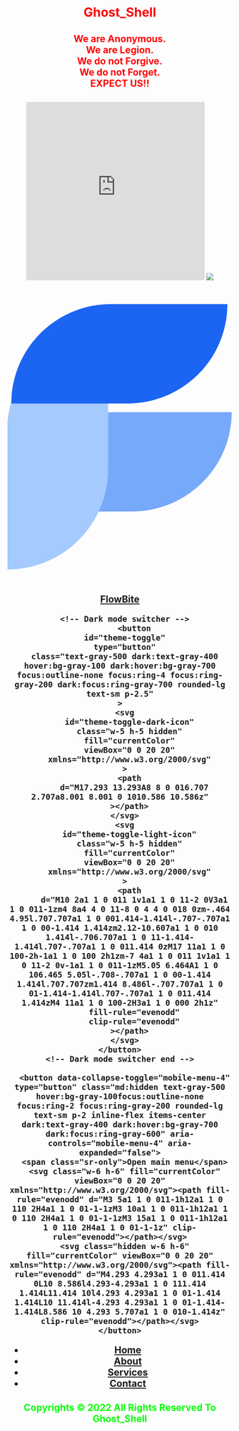 <html>
    <center>
    <h1 style="color:red">Ghost_Shell</h1>
    <h2 style="color:red">
    We are Anonymous.<br>
    We are Legion.<br>
    We do not Forgive.<br>
    We do not Forget.<br>EXPECT US!!
    <h2>
 <iframe src="https://player.vimeo.com/video/674516056?h=17744aefa5" width="400" height="400" frameborder="0" allow="autoplay; fullscreen; picture-in-picture" allowfullscreen></iframe>
    <img src="https://i.ibb.co/SmLz9Fr/GHOOST.png">
<body>
<nav class="bg-white border-gray-200 px- bg-white border-gray-200 px-2 sm:px-4 py-2.5 rounded dark:bg-gray-800">
  <div class="container mx-auto flex flex-wrap items-center justify-between">
  <a href="#" class="flex">
    <svg class="h-10 mr-3" viewBox="0 0 52 72" fill="none" xmlns="http://www.w3.org/2000/svg"><path d="M1.87695 53H28.7791C41.5357 53 51.877 42.7025 51.877 30H24.9748C12.2182 30 1.87695 40.2975 1.87695 53Z" fill="#76A9FA"></path><path d="M0.000409561 32.1646L0.000409561 66.4111C12.8618 66.4111 23.2881 55.9849 23.2881 43.1235L23.2881 8.87689C10.9966 8.98066 1.39567 19.5573 0.000409561 32.1646Z" fill="#A4CAFE"></path><path d="M50.877 5H23.9748C11.2182 5 0.876953 15.2975 0.876953 28H27.7791C40.5357 28 50.877 17.7025 50.877 5Z" fill="#1C64F2"></path></svg>
      <span class="self-center text-lg font-semibold whitespace-nowrap dark:text-white">FlowBite</span>
  </a>
  <div class="flex md:order-2">
      
      <!-- Dark mode switcher -->
          <button
      id="theme-toggle"
      type="button"
      class="text-gray-500 dark:text-gray-400 hover:bg-gray-100 dark:hover:bg-gray-700 focus:outline-none focus:ring-4 focus:ring-gray-200 dark:focus:ring-gray-700 rounded-lg text-sm p-2.5"
    >
      <svg
        id="theme-toggle-dark-icon"
        class="w-5 h-5 hidden"
        fill="currentColor"
        viewBox="0 0 20 20"
        xmlns="http://www.w3.org/2000/svg"
      >
        <path
          d="M17.293 13.293A8 8 0 016.707 2.707a8.001 8.001 0 1010.586 10.586z"
        ></path>
      </svg>
      <svg
        id="theme-toggle-light-icon"
        class="w-5 h-5 hidden"
        fill="currentColor"
        viewBox="0 0 20 20"
        xmlns="http://www.w3.org/2000/svg"
      >
        <path
          d="M10 2a1 1 0 011 1v1a1 1 0 11-2 0V3a1 1 0 011-1zm4 8a4 4 0 11-8 0 4 4 0 018 0zm-.464 4.95l.707.707a1 1 0 001.414-1.414l-.707-.707a1 1 0 00-1.414 1.414zm2.12-10.607a1 1 0 010 1.414l-.706.707a1 1 0 11-1.414-1.414l.707-.707a1 1 0 011.414 0zM17 11a1 1 0 100-2h-1a1 1 0 100 2h1zm-7 4a1 1 0 011 1v1a1 1 0 11-2 0v-1a1 1 0 011-1zM5.05 6.464A1 1 0 106.465 5.05l-.708-.707a1 1 0 00-1.414 1.414l.707.707zm1.414 8.486l-.707.707a1 1 0 01-1.414-1.414l.707-.707a1 1 0 011.414 1.414zM4 11a1 1 0 100-2H3a1 1 0 000 2h1z"
          fill-rule="evenodd"
          clip-rule="evenodd"
        ></path>
      </svg>
    </button>
    <!-- Dark mode switcher end -->
      
      <button data-collapse-toggle="mobile-menu-4" type="button" class="md:hidden text-gray-500 hover:bg-gray-100focus:outline-none focus:ring-2 focus:ring-gray-200 rounded-lg text-sm p-2 inline-flex items-center dark:text-gray-400 dark:hover:bg-gray-700 dark:focus:ring-gray-600" aria-controls="mobile-menu-4" aria-expanded="false">
      <span class="sr-only">Open main menu</span>
      <svg class="w-6 h-6" fill="currentColor" viewBox="0 0 20 20" xmlns="http://www.w3.org/2000/svg"><path fill-rule="evenodd" d="M3 5a1 1 0 011-1h12a1 1 0 110 2H4a1 1 0 01-1-1zM3 10a1 1 0 011-1h12a1 1 0 110 2H4a1 1 0 01-1-1zM3 15a1 1 0 011-1h12a1 1 0 110 2H4a1 1 0 01-1-1z" clip-rule="evenodd"></path></svg>
      <svg class="hidden w-6 h-6" fill="currentColor" viewBox="0 0 20 20" xmlns="http://www.w3.org/2000/svg"><path fill-rule="evenodd" d="M4.293 4.293a1 1 0 011.414 0L10 8.586l4.293-4.293a1 1 0 111.414 1.414L11.414 10l4.293 4.293a1 1 0 01-1.414 1.414L10 11.414l-4.293 4.293a1 1 0 01-1.414-1.414L8.586 10 4.293 5.707a1 1 0 010-1.414z" clip-rule="evenodd"></path></svg>
    </button>
  </div>
  <div class="hidden md:flex justify-between items-center w-full md:w-auto md:order-1" id="mobile-menu-4">
    <ul class="flex-col md:flex-row flex md:space-x-8 mt-4 md:mt-0 md:text-sm md:font-medium">
      <li>
        <a href="#" class="bg-blue-700 md:bg-transparent text-white block pl-3 pr-4 py-2 md:text-blue-700 md:p-0 rounded dark:text-white" aria-current="page">Home</a>
      </li>
      <li>
        <a href="#" class="text-gray-700 hover:bg-gray-50 border-b border-gray-100 md:hover:bg-transparent md:border-0 block pl-3 pr-4 py-2 md:hover:text-blue-700 md:p-0 md:dark:hover:text-white dark:text-gray-400 dark:hover:bg-gray-700 dark:hover:text-white md:dark:hover:bg-transparent dark:border-gray-700">About</a>
      </li>
      <li>
        <a href="#" class="text-gray-700 hover:bg-gray-50 border-b border-gray-100 md:hover:bg-transparent md:border-0 block pl-3 pr-4 py-2 md:hover:text-blue-700 md:p-0 md:dark:hover:text-white dark:text-gray-400 dark:hover:bg-gray-700 dark:hover:text-white md:dark:hover:bg-transparent dark:border-gray-700">Services</a>
      </li>
      <li>
        <a href="#" class="text-gray-700 hover:bg-gray-50 border-b border-gray-100 md:hover:bg-transparent md:border-0 block pl-3 pr-4 py-2 md:hover:text-blue-700 md:p-0 md:dark:hover:text-white dark:text-gray-400 dark:hover:bg-gray-700 dark:hover:text-white md:dark:hover:bg-transparent dark:border-gray-700">Contact</a>
      </li>
    </ul>
  </div>
  </div>
</nav>
    <script>alert("Hacked_By_Ghost_Shell")</script>
    <h2 style="color:#00ff00">Copyrights &copy; 2022 All Rights Reserved To Ghost_Shell</h2>
</body>
